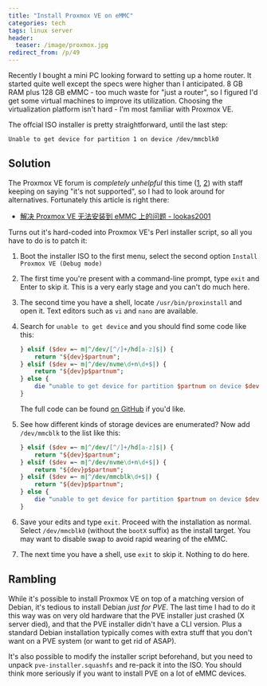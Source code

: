 ```yaml
---
title: "Install Proxmox VE on eMMC"
categories: tech
tags: linux server
header:
  teaser: /image/proxmox.jpg
redirect_from: /p/49
---
```


Recently I bought a mini PC looking forward to setting up a home router. It started quite well except the specs were higher than I anticipated. 8 GB RAM plus 128 GB eMMC - too much waste for "just a router", so I figured I'd get some virtual machines to improve its utilization. Choosing the virtualization platform isn't hard - I'm most familiar with Proxmox VE.

The offcial ISO installer is pretty straightforward, until the last step:

```text
Unable to get device for partition 1 on device /dev/mmcblk0
```

## Solution

The Proxmox VE forum is *completely unhelpful* this time ([1][1], [2][2]) with staff keeping on saying "it's not supported", so I had to look around for alternatives. Fortunately this article is right there:

- [解决 Proxmox VE 无法安装到 eMMC 上的问题 - lookas2001](https://lookas2001.com/%E8%A7%A3%E5%86%B3-proxmox-ve-%E6%97%A0%E6%B3%95%E5%AE%89%E8%A3%85%E5%88%B0-emmc-%E4%B8%8A%E7%9A%84%E9%97%AE%E9%A2%98/)

Turns out it's hard-coded into Proxmox VE's Perl installer script, so all you have to do is to patch it:

1. Boot the installer ISO to the first menu, select the second option `Install Proxmox VE (Debug mode)`
2. The first time you're present with a command-line prompt, type `exit` and Enter to skip it. This is a very early stage and you can't do much here.
3. The second time you have a shell, locate `/usr/bin/proxinstall` and open it. Text editors such as `vi` and `nano` are available.
4. Search for `unable to get device` and you should find some code like this:

    ```perl
    } elsif ($dev =~ m|^/dev/[^/]+/hd[a-z]$|) {
        return "${dev}$partnum";
    } elsif ($dev =~ m|^/dev/nvme\d+n\d+$|) {
        return "${dev}p$partnum";
    } else {
        die "unable to get device for partition $partnum on device $dev\n";
    }
    ```

    The full code can be found [on GitHub](https://github.com/proxmox/pve-installer/blob/b04864ece2654c6ecf794f9c3ad1cedede351532/proxinstall#L729) if you'd like.

5. See how different kinds of storage devices are enumerated? Now add `/dev/mmcblk` to the list like this:

    ```perl
    } elsif ($dev =~ m|^/dev/[^/]+/hd[a-z]$|) {
        return "${dev}$partnum";
    } elsif ($dev =~ m|^/dev/nvme\d+n\d+$|) {
        return "${dev}p$partnum";
    } elsif ($dev =~ m|^/dev/mmcblk\d+$|) {
        return "${dev}p$partnum";
    } else {
        die "unable to get device for partition $partnum on device $dev\n";
    }
    ```

6. Save your edits and type `exit`. Proceed with the installation as normal. Select `/dev/mmcblk0` (without the `bootX` suffix) as the install target. You may want to disable swap to avoid rapid wearing of the eMMC.
7. The next time you have a shell, use `exit` to skip it. Nothing to do here.

## Rambling

While it's possible to install Proxmox VE on top of a matching version of Debian, it's tedious to install Debian *just for PVE*. The last time I had to do it this way was on very old hardware that the PVE installer just crashed (X server died), and that the PVE installer didn't have a CLI version. Plus a standard Debian installation typically comes with extra stuff that you don't want on a PVE system (or want to get rid of ASAP).

It's also possible to modify the installer script beforehand, but you need to unpack `pve-installer.squashfs` and re-pack it into the ISO. You should think more seriously if you want to install PVE on a lot of eMMC devices.


  [1]: https://forum.proxmox.com/threads/unable-to-get-device-for-partition-1-on-device-dev-mmcblk0.42348/
  [2]: https://forum.proxmox.com/threads/unable-to-get-device-for-partition-1.43234/